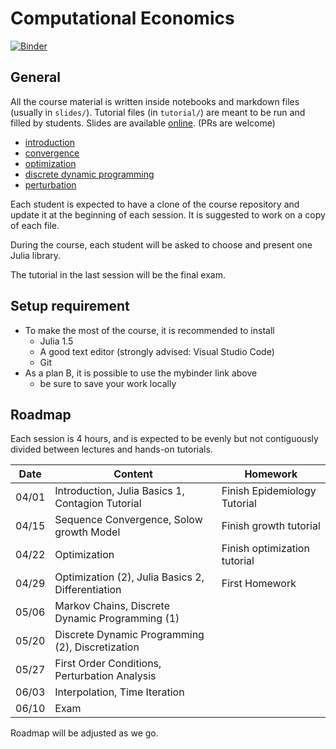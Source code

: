 # Computational Economics

[![Binder](https://mybinder.org/badge_logo.svg)](https://mybinder.org/v2/gh/albop/eco309.git/main?urlpath=lab)

## General

All the course material is written inside notebooks and markdown files (usually in `slides/`). Tutorial files (in `tutorial/`) are meant to be run and filled by students.
Slides are available [online](http://www.mosphere.fr/eco309/slides/). (PRs are welcome)
- [introduction](http://www.mosphere.fr/eco309/slides/)
- [convergence](http://www.mosphere.fr/eco309/slides/convergence.html)
- [optimization](http://www.mosphere.fr/eco309/slides/optimization.html)
- [discrete dynamic programming](http://www.mosphere.fr/eco309/slides/ddp.html)
- [perturbation](http://www.mosphere.fr/eco309/slides/perturbation.html)

Each student is expected to have a clone of the course repository and update it at the beginning of each session. It is suggested to work on a copy of each file.

During the course, each student will be asked to choose and present one Julia library.

The tutorial in the last session will be the final exam.

## Setup requirement

- To make the most of the course, it is recommended to install
  - Julia 1.5
  - A good text editor (strongly advised: Visual Studio Code)
  - Git
- As a plan B, it is possible to use the mybinder link above
  - be sure to save your work locally

## Roadmap

Each session is 4 hours, and is expected to be evenly but not contiguously divided between lectures and hands-on tutorials.

| Date  | Content                                           | Homework                     |
| ----- | ------------------------------------------------- | ---------------------------- |
| 04/01 | Introduction, Julia Basics 1, Contagion Tutorial  | Finish Epidemiology Tutorial |
| 04/15 | Sequence Convergence, Solow growth Model          | Finish growth tutorial       |
| 04/22 | Optimization                                      | Finish optimization tutorial |
| 04/29 | Optimization (2), Julia Basics 2, Differentiation | First Homework               |
| 05/06 | Markov Chains, Discrete Dynamic Programming (1)   |                              |
| 05/20 | Discrete Dynamic Programming (2), Discretization  |                              |
| 05/27 | First Order Conditions, Perturbation Analysis     |                              |
| 06/03 | Interpolation, Time Iteration                     |                              |
| 06/10 | Exam                                              |                              |

Roadmap will be adjusted as we go.
